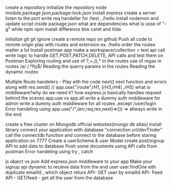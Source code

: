 create a repository
initialize the repository
node module,package.json,package-lock.json
install express
create a server
listen to the port
write req handeller for /test , /hello
install nodemon and update script inside package.json
what are dependencies
what is usse of "-g" while npm npm install
difference btw caret and tilde



initialize git 
git ignore
create a remote repo on github
Push all code to remote origin
play with routes and extension ex. /hello
order the routes matter a lot
Install postman app make a workspace/collection > test api call
write logic to handle GET,POST,PATCH,DELETE, API calls and test them on Postman
Exploring routing and use of ?,+,(),* in the routes
use of regax in routes /a/   /.*fly$/
Reading the querry params in the routes
Reading the dynamic routes 


Multiple Route handelers - Play eith the code
next()
next function and errors along with res.send()
// app.use("/route",rH1, [rH3,rH4] ,rH5)
what is middleware?why do we need it?
how express js basically handles request behind the scenes 
app.use vs app.all
write a dummy auth middleware for admin 
write a dummy auth middleware for all routes ,except  /user/login
Error handeling using app.use("/",(err,req,res,next)=>{}) => allways write in the end


create a free cluster on Mongodb official websites(mongo db atlas)
install library 
connect your application with database "connection url/devTinder"
call the connectdb function and connect to the database before staring application on 7777
Create a userSchema & user Model
create post/signup API to add data to database 
Push some documents using API calls from postman
Error handeling using try , catch



js object vs json
Add express.json middleware to your app
Make your signup api dynamic to recieve data from the end user
user.findOne eith duplicate emailId , which object returs
API- GET user by emailId
API- Feed API - GET/feed - get all the user from the database

